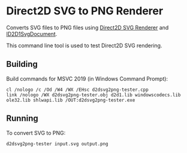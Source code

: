 # Direct2D SVG to PNG Renderer

Converts SVG files to PNG files using [Direct2D SVG Renderer](https://docs.microsoft.com/en-us/windows/win32/direct2d/svg-support) and
[ID2D1SvgDocument](https://docs.microsoft.com/en-us/windows/win32/api/d2d1svg/nn-d2d1svg-id2d1svgdocument).

This command line tool is used to test Direct2D SVG rendering.

## Building

Build commands for MSVC 2019 (in Windows Command Prompt):

    cl /nologo /c /Od /W4 /WX /EHsc d2dsvg2png-tester.cpp
    link /nologo /WX d2dsvg2png-tester.obj d2d1.lib windowscodecs.lib ole32.lib shlwapi.lib /OUT:d2dsvg2png-tester.exe

## Running

To convert SVG to PNG:

    d2dsvg2png-tester input.svg output.png
